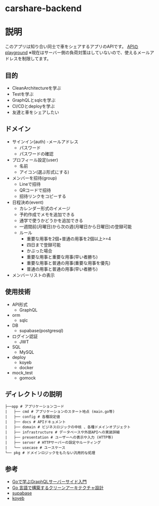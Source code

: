 # carshare-backend

# 説明
このアプリは知り合い同士で車をシェアするアプリのAPIです。
[APIのplayground](https://my-go-api-onion0904-2d2c780f.koyeb.app/)
※現在はサーバー側の負荷対策はしていないので、使えるメールアドレスを制限してます。

## 目的
- CleanArchitectureを学ぶ
- Testを学ぶ
- GraphQLとsqlcを学ぶ
- CI/CDとdeployを学ぶ
- 友達と車をシェアしたい

## ドメイン
- サインイン(auth)
    -メールアドレス
    - パスワード
    - パスワードの確認
- プロフィール設定(user)
    - 名前
    - アイコン(選ぶ形式にする)
- メンバーを招待(group)
    - Lineで招待
    - QRコードで招待
    - 招待リンクをコピーする
- 日程決め(event)
    - カレンダー形式のイメージ
    - 予約作成でメモを追加できる
    - 通学で使うかどうかを追加できる
    - 一週間前(月曜日)から次の週(月曜日から日曜日)の登録可能
    - ルール
        - 重要な用事を2個+普通の用事を2個以上>=4
        - 四日まで登録可能
        - かぶった場合
        - 重要な用事と重要な用事(早い者勝ち)
        - 重要な用事と普通の用事(重要な用事を優先)
        - 普通の用事と普通の用事(早い者勝ち)
- メンバーリストの表示


## 使用技術
- API形式
    - GraphQL
- orm
    - sqlc
- DB
    - supabase(postgresql)
- ログイン認証
    - JWT
- SQL
    - MySQL
- deploy
    - koyeb
    - docker
- mock_test
    - gomock

## ディレクトリの説明

```
├──app # アプリケーションコード
|   ├── cmd # アプリケーションのスタート地点 (main.go等)
|   ├── config # 各種設定値
|   ├── docs # APIドキュメント
|   ├── domain # ビジネスロジックの中核 、各種ドメインオブジェクト
|   ├── infrastructure # データベースや外部APIへの実装詳細
|   ├── presentation # ユーザーへの表⽰や⼊⼒ (HTTP等)
|   ├── server # HTTPサーバーの設定やルーティング
|   └── usecase # ユースケース
└── pkg # ドメインロジックをもたない汎⽤的な処理
```

## 参考

- [Goで学ぶGraphQLサーバーサイド入門](https://zenn.dev/hsaki/books/golang-graphql)
- [Go ⾔語で構築するクリーンアーキテクチャ設計](https://techbookfest.org/product/9a3U54LBdKDE30ewPS6Ugn?productVariantID=itEzQN5gKZX8gXMmLTEXAB)
- [supabase](https://qiita.com/FrohleinYoshie/items/4acf666572e54232589a)
- [koyeb](https://www.koyeb.com/docs/deploy/go)